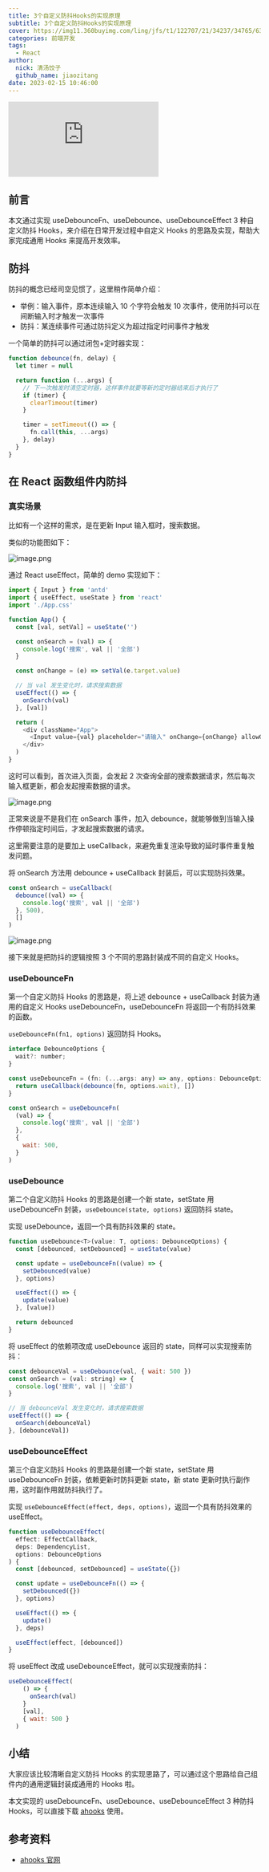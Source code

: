 ```yaml
---
title: 3个自定义防抖Hooks的实现原理
subtitle: 3个自定义防抖Hooks的实现原理
cover: https://img11.360buyimg.com/ling/jfs/t1/122707/21/34237/34765/63eca0d8Feb40bb6c/ea8893645e9a7bd7.jpg.dpg
categories: 前端开发
tags:
  - React
author:
  nick: 清汤饺子
  github_name: jiaozitang
date: 2023-02-15 10:46:00
---
```


![](https://img11.360buyimg.com/ling/jfs/t1/122707/21/34237/34765/63eca0d8Feb40bb6c/ea8893645e9a7bd7.jpg.dpg)

## 前言

本文通过实现 useDebounceFn、useDebounce、useDebounceEffect 3 种自定义防抖 Hooks，来介绍在日常开发过程中自定义 Hooks 的思路及实现，帮助大家完成通用 Hooks 来提高开发效率。

## 防抖

防抖的概念已经司空见惯了，这里稍作简单介绍：

- 举例：输入事件，原本连续输入 10 个字符会触发 10 次事件，使用防抖可以在间断输入时才触发一次事件
- 防抖：某连续事件可通过防抖定义为超过指定时间事件才触发

一个简单的防抖可以通过闭包+定时器实现：

```js
function debounce(fn, delay) {
  let timer = null

  return function (...args) {
    // 下一次触发时清空定时器，这样事件就要等新的定时器结束后才执行了
    if (timer) {
      clearTimeout(timer)
    }

    timer = setTimeout(() => {
      fn.call(this, ...args)
    }, delay)
  }
}
```

## 在 React 函数组件内防抖

### 真实场景

比如有一个这样的需求，是在更新 Input 输入框时，搜索数据。

类似的功能图如下：

![image.png](https://img11.360buyimg.com/ling/s516x0_jfs/t1/135962/39/30980/223410/63ec96e1F03aa2c04/473a37e0bf5cd722.png.webp)

通过 React useEffect，简单的 demo 实现如下：

```js
import { Input } from 'antd'
import { useEffect, useState } from 'react'
import './App.css'

function App() {
  const [val, setVal] = useState('')

  const onSearch = (val) => {
    console.log('搜索', val || '全部')
  }

  const onChange = (e) => setVal(e.target.value)

  // 当 val 发生变化时，请求搜索数据
  useEffect(() => {
    onSearch(val)
  }, [val])

  return (
    <div className="App">
      <Input value={val} placeholder="请输入" onChange={onChange} allowClear />
    </div>
  )
}
```

这时可以看到，首次进入页面，会发起 2 次查询全部的搜索数据请求，然后每次输入框更新，都会发起搜索数据的请求。

![image.png](https://p3-juejin.byteimg.com/tos-cn-i-k3u1fbpfcp/4f9e13517d1745c09fc31dc4fb1802a6~tplv-k3u1fbpfcp-watermark.image?)

正常来说是不是我们在 onSearch 事件，加入 debounce，就能够做到当输入操作停顿指定时间后，才发起搜索数据的请求。

这里需要注意的是要加上 useCallback，来避免重复渲染导致的延时事件重复触发问题。

将 onSearch 方法用 debounce + useCallback 封装后，可以实现防抖效果。

```js
const onSearch = useCallback(
  debounce((val) => {
    console.log('搜索', val || '全部')
  }, 500),
  []
)
```

![image.png](https://p3-juejin.byteimg.com/tos-cn-i-k3u1fbpfcp/b27578332c0143ce97ca4d79b295cc33~tplv-k3u1fbpfcp-watermark.image?)

接下来就是把防抖的逻辑按照 3 个不同的思路封装成不同的自定义 Hooks。

### useDebounceFn

第一个自定义防抖 Hooks 的思路是，将上述 debounce + useCallback 封装为通用的自定义 Hooks useDebounceFn，useDebounceFn 将返回一个有防抖效果的函数。

`useDebounceFn(fn1, options)` 返回防抖 Hooks。

```js
interface DebounceOptions {
  wait?: number;
}

const useDebounceFn = (fn: (...args: any) => any, options: DebounceOptions) => {
  return useCallback(debounce(fn, options.wait), [])
}

const onSearch = useDebounceFn(
  (val) => {
    console.log('搜索', val || '全部')
  },
  {
    wait: 500,
  }
)
```

### useDebounce

第二个自定义防抖 Hooks 的思路是创建一个新 state，setState 用 useDebounceFn 封装，`useDebounce(state, options)` 返回防抖 state。

实现 useDebounce，返回一个具有防抖效果的 state。

```js
function useDebounce<T>(value: T, options: DebounceOptions) {
  const [debounced, setDebounced] = useState(value)

  const update = useDebounceFn((value) => {
    setDebounced(value)
  }, options)

  useEffect(() => {
    update(value)
  }, [value])

  return debounced
}
```

将 useEffect 的依赖项改成 useDebounce 返回的 state，同样可以实现搜索防抖：

```js
const debounceVal = useDebounce(val, { wait: 500 })
const onSearch = (val: string) => {
  console.log('搜索', val || '全部')
}

// 当 debounceVal 发生变化时，请求搜索数据
useEffect(() => {
  onSearch(debounceVal)
}, [debounceVal])
```

### useDebounceEffect

第三个自定义防抖 Hooks 的思路是创建一个新 state，setState 用 useDebounceFn 封装，依赖更新时防抖更新 state，新 state 更新时执行副作用，这时副作用就防抖执行了。

实现 `useDebounceEffect(effect, deps, options)`，返回一个具有防抖效果的 useEffect。

```js
function useDebounceEffect(
  effect: EffectCallback,
  deps: DependencyList,
  options: DebounceOptions
) {
  const [debounced, setDebounced] = useState({})

  const update = useDebounceFn(() => {
    setDebounced({})
  }, options)

  useEffect(() => {
    update()
  }, deps)

  useEffect(effect, [debounced])
}
```

将 useEffect 改成 useDebounceEffect，就可以实现搜索防抖：

```js
useDebounceEffect(
    () => {
      onSearch(val)
    }
    [val],
    { wait: 500 }
  )
```

## 小结

大家应该比较清晰自定义防抖 Hooks 的实现思路了，可以通过这个思路给自己组件内的通用逻辑封装成通用的 Hooks 啦。

本文实现的 useDebounceFn、useDebounce、useDebounceEffect 3 种防抖 Hooks，可以直接下载 [ahooks](https://ahooks.js.org/zh-CN/hooks/use-debounce) 使用。

## 参考资料

- [ahooks 官网](https://ahooks.js.org/zh-CN/hooks/use-debounce)
